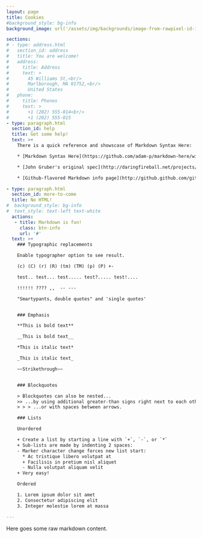 ```yaml
---
layout: page
title: Cookies
#background_style: bg-info
background_image: url('/assets/img/backgrounds/image-from-rawpixel-id-1199650-jpeg.jpg')

sections:
# - type: address.html
#   section_id: address
#   title: You are welcome!
#   address:
#     title: Address
#     text: >
#       45 Williams St,<br/>
#       Marlborough, MA 01752,<br/>
#       United States
#   phone:
#     title: Phones
#     text: >
#       +1 (202) 555-014<br/>
#       +1 (202) 555-015
- type: paragraph.html
  section_id: help
  title: Get some help!
  text: >+
    There is a quick reference and showscase of Markdown Syntax Here:

    * [Markdown Syntax Here](https://github.com/adam-p/markdown-here/wiki/Markdown-Cheatsheet).

    * [John Gruber's original spec](http://daringfireball.net/projects/markdown/).

    * [Github-flavored Markdown info page](http://github.github.com/github-flavored-markdown/).

- type: paragraph.html
  section_id: more-to-come
  title: No HTML!
#  background_style: bg-info
#  text_style: text-left text-white
  actions:
   - title: Markdown is fun!
     class: btn-info
     url: '#'
  text: >+
    ### Typographic replacements

    Enable typographer option to see result.

    (c) (C) (r) (R) (tm) (TM) (p) (P) +-

    test.. test... test..... test?..... test!....

    !!!!!! ???? ,,  -- ---

    "Smartypants, double quotes" and 'single quotes'


    ### Emphasis

    **This is bold text**

    __This is bold text__

    *This is italic text*

    _This is italic text_

    ~~Strikethrough~~


    ### Blockquotes

    > Blockquotes can also be nested...
    >> ...by using additional greater-than signs right next to each other...
    > > > ...or with spaces between arrows.

    ### Lists

    Unordered

    + Create a list by starting a line with `+`, `-`, or `*`
    + Sub-lists are made by indenting 2 spaces:
    - Marker character change forces new list start:
      * Ac tristique libero volutpat at
      + Facilisis in pretium nisl aliquet
      - Nulla volutpat aliquam velit
    + Very easy!

    Ordered

    1. Lorem ipsum dolor sit amet
    2. Consectetur adipiscing elit
    3. Integer molestie lorem at massa

---
```

Here goes some raw markdown content.

